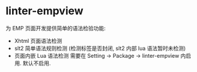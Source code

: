 # linter-empview
为 EMP 页面开发提供简单的语法检验功能:
* Xhtml 页面语法检测
* slt2 简单语法规则检测 (检测标签是否封闭, slt2 内部 lua 语法暂时未检测)
* 页面内嵌 Lua 语法检测 需要在 Setting -> Package -> linter-empview 内启用. 默认不启用.
